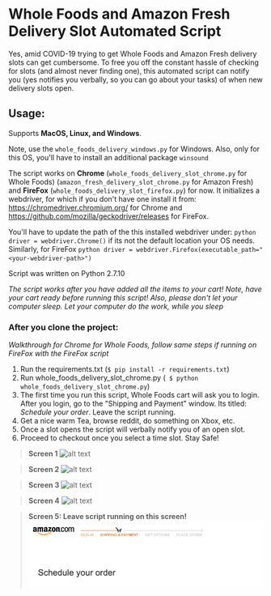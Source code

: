 # Whole Foods and Amazon Fresh Delivery Slot Automated Script

Yes, amid COVID-19 trying to get Whole Foods and Amazon Fresh delivery slots can get cumbersome. To free you off the constant hassle of checking for slots (and almost never finding one), this automated script can notify you (yes notifies you verbally, so you can go about your tasks) of when new delivery slots open.


## Usage:
Supports **MacOS, Linux, and Windows**.

Note, use the ```whole_foods_delivery_windows.py``` for Windows. Also, only for this OS, you'll have to install an additional package ```winsound```

The script works on **Chrome** (```whole_foods_delivery_slot_chrome.py``` for Whole Foods) (```amazon_fresh_delivery_slot_chrome.py``` for Amazon Fresh) and **FireFox** (```whole_foods_delivery_slot_firefox.py```) for now. 
It initializes a  webdriver, for which if you don't have one install it from: https://chromedriver.chromium.org/ for Chrome and https://github.com/mozilla/geckodriver/releases for FireFox.

You'll have to update the path of the this installed webdriver under: ```python driver = webdriver.Chrome()``` if its not the default location your OS needs. Similarly, for FireFox ```python driver = webdriver.Firefox(executable_path="<your-webdriver-path>")```

Script was written on Python 2.7.10




_The script works after you have added all the items to your cart! Note, have your cart ready before running this script! Also, please don't let your computer sleep. Let your computer do the work, while you sleep_



### After you clone the project:
_Walkthrough for Chrome for Whole Foods, follow same steps if running on FireFox with the FireFox script_

1. Run the requirements.txt (```$ pip install -r requirements.txt```)
2. Run whole_foods_delivery_slot_chrome.py (``` $ python whole_foods_delivery_slot_chrome.py```)
3. The first time you run this script, Whole Foods cart will ask you to login. After you login, go to the "Shipping and Payment" window. Its titled: _Schedule your order_. Leave the script running.
4. Get a nice warm Tea, browse reddit, do something on Xbox, etc.
5. Once a slot opens the script will verbally notify you of an open slot.
6. Proceed to checkout once you select a time slot. Stay Safe!

> __Screen 1__
![alt text](https://github.com/pcomputo/Whole-Foods-Delivery-Slot/blob/master/instruction_img/step1.png)

> __Screen 2__
![alt text](https://github.com/pcomputo/Whole-Foods-Delivery-Slot/blob/master/instruction_img/step2.png)

> __Screen 3__
![alt text](https://github.com/pcomputo/Whole-Foods-Delivery-Slot/blob/master/instruction_img/step3.png)

> __Screen 4__
![alt text](https://github.com/pcomputo/Whole-Foods-Delivery-Slot/blob/master/instruction_img/step4.png)

> __Screen 5: Leave script running on this screen!__
![alt text](https://github.com/pcomputo/Whole-Foods-Delivery-Slot/blob/master/instruction_img/step5_new.png)
